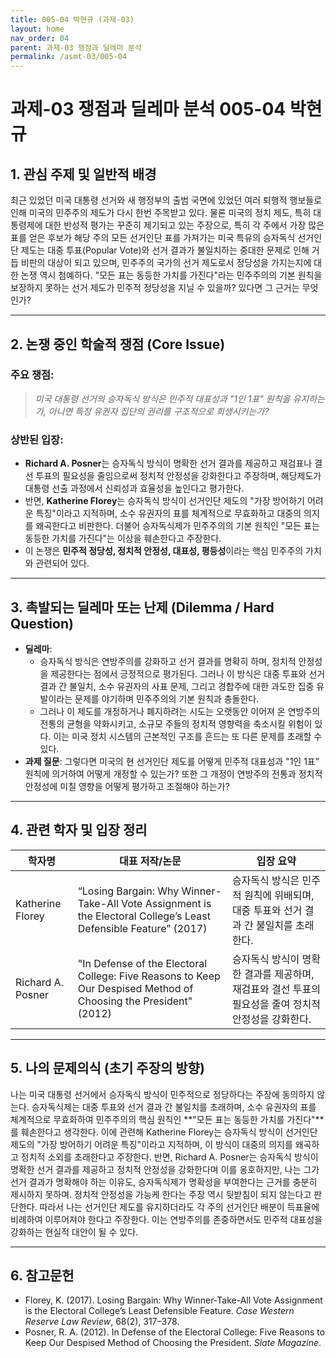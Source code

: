 ```yaml
---
title: 005-04 박현규 (과제-03)
layout: home
nav_order: 04
parent: 과제-03 쟁점과 딜레마 분석
permalink: /asmt-03/005-04
---
```


# 과제-03 쟁점과 딜레마 분석 005-04 박현규

## 1. 관심 주제 및 일반적 배경

최근 있었던 미국 대통령 선거와 새 행정부의 출범 국면에 있었던 여러 퇴행적 행보들로 인해 미국의 민주주의 제도가 다시 한번 주목받고 있다. 물론 미국의 정치 제도, 특히 대통령제에 대한 반성적 평가는 꾸준히 제기되고 있는 주장으로, 특히 각 주에서 가장 많은 표를 얻은 후보가 해당 주의 모든 선거인단 표를 가져가는 미국 특유의 승자독식 선거인단 제도는 대중 투표(Popular Vote)와 선거 결과가 불일치하는 중대한 문제로 인해 거듭 비판의 대상이 되고 있으며, 민주주의 국가의 선거 제도로서 정당성을 가지는지에 대한 논쟁 역시 첨예하다. "모든 표는 동등한 가치를 가진다"라는 민주주의의 기본 원칙을 보장하지 못하는 선거 제도가 민주적 정당성을 지닐 수 있을까? 있다면 그 근거는 무엇인가?

---

## 2. 논쟁 중인 학술적 쟁점 (Core Issue)

### 주요 쟁점:  

> *미국 대통령 선거의 승자독식 방식은 민주적 대표성과 "1인 1표" 원칙을 유지하는가, 아니면 특정 유권자 집단의 권리를 구조적으로 희생시키는가?*

### 상반된 입장:
- **Richard A. Posner**는 승자독식 방식이 명확한 선거 결과를 제공하고 재검표나 결선 투표의 필요성을 줄임으로써 정치적 안정성을 강화한다고 주장하며, 해당제도가 대통령 선출 과정에서 신뢰성과 효율성을 높인다고 평가한다.
- 반면, **Katherine Florey**는 승자독식 방식이 선거인단 제도의 "가장 방어하기 어려운 특징"이라고 지적하며, 소수 유권자의 표를 체계적으로 무효화하고 대중의 의지를 왜곡한다고 비판한다. 더불어 승자독식제가 민주주의의 기본 원칙인 "모든 표는 동등한 가치를 가진다"는 이상을 훼손한다고 주장한다.
- 이 논쟁은 **민주적 정당성, 정치적 안정성, 대표성, 평등성**이라는 핵심 민주주의 가치와 관련되어 있다.

---

## 3. 촉발되는 딜레마 또는 난제 (Dilemma / Hard Question)

- **딜레마**: 
  - 승자독식 방식은 연방주의를 강화하고 선거 결과를 명확히 하며, 정치적 안정성을 제공한다는 점에서 긍정적으로 평가된다. 그러나 이 방식은 대중 투표와 선거 결과 간 불일치, 소수 유권자의 사표 문제, 그리고 경합주에 대한 과도한 집중 유발이라는 문제를 야기하며 민주주의의 기본 원칙과 충돌한다.  
  - 그러나 이 제도를 개정하거나 폐지하려는 시도는 오랫동안 이어져 온 연방주의 전통의 균형을 약화시키고, 소규모 주들의 정치적 영향력을 축소시킬 위험이 있다. 이는 미국 정치 시스템의 근본적인 구조를 흔드는 또 다른 문제를 초래할 수 있다.
- **과제 질문**: 그렇다면 미국의 현 선거인단 제도를 어떻게 민주적 대표성과 "1인 1표" 원칙에 의거하여 어떻게 개정할 수 있는가? 또한 그 개정이 연방주의 전통과 정치적 안정성에 미칠 영향을 어떻게 평가하고 조절해야 하는가?

---

## 4. 관련 학자 및 입장 정리

| 학자명             | 대표 저작/논문                                   | 입장 요약 |
|--------------------|---------------------------------------------------|-----------|
| Katherine Florey   | “Losing Bargain: Why Winner-Take-All Vote Assignment is the Electoral College’s Least Defensible Feature” (2017)                          | 승자독식 방식은 민주적 원칙에 위배되며, 대중 투표와 선거 결과 간 불일치를 초래한다. |
| Richard A. Posner    | "In Defense of the Electoral College: Five Reasons to Keep Our Despised Method of Choosing the President" (2012)                                | 승자독식 방식이 명확한 결과를 제공하며, 재검표와 결선 투표의 필요성을 줄여 정치적 안정성을 강화한다. |

---

## 5. 나의 문제의식 (초기 주장의 방향)

나는 미국 대통령 선거에서 승자독식 방식이 민주적으로 정당하다는 주장에 동의하지 않는다. 승자독식제는 대중 투표와 선거 결과 간 불일치를 초래하며, 소수 유권자의 표를 체계적으로 무효화하여 민주주의의 핵심 원칙인 **"모든 표는 동등한 가치를 가진다"**를 훼손한다고 생각한다. 이에 관련해 Katherine Florey는 승자독식 방식이 선거인단 제도의 "가장 방어하기 어려운 특징"이라고 지적하며, 이 방식이 대중의 의지를 왜곡하고 정치적 소외를 초래한다고 주장한다. 반면, Richard A. Posner는 승자독식 방식이 명확한 선거 결과를 제공하고 정치적 안정성을 강화한다며 이를 옹호하지만, 나는 그가 선거 결과가 명확해야 하는 이유도, 승자독식제가 명확성을 부여한다는 근거를 충분히 제시하지 못하며. 정치적 안정성을 가능케 한다는 주장 역시 뒷받침이 되지 않는다고 판단한다. 따라서 나는 선거인단 제도를 유지하더라도 각 주의 선거인단 배분이 득표율에 비례하여 이루어져야 한다고 주장한다. 이는 연방주의를 존중하면서도 민주적 대표성을 강화하는 현실적 대안이 될 수 있다.

---

## 6. 참고문헌

- Florey, K. (2017). Losing Bargain: Why Winner-Take-All Vote Assignment is the Electoral College’s Least Defensible Feature. *Case Western Reserve Law Review*, 68(2), 317–378.  
- Posner, R. A. (2012). In Defense of the Electoral College: Five Reasons to Keep Our Despised Method of Choosing the President. *Slate Magazine*. 
